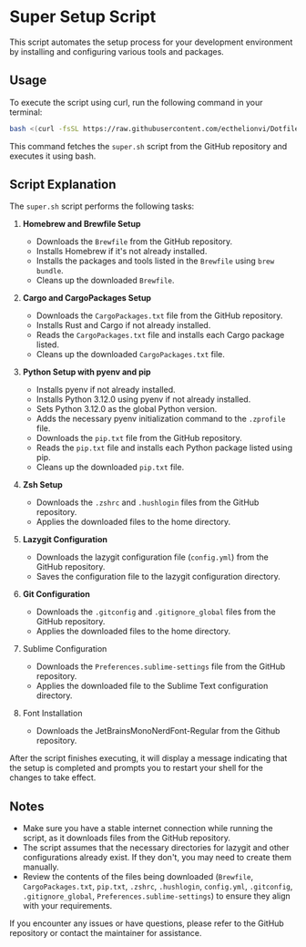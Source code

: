 # Super Setup Script

This script automates the setup process for your development environment by installing and configuring various tools and packages.

## Usage

To execute the script using curl, run the following command in your terminal:

```bash
bash <(curl -fsSL https://raw.githubusercontent.com/ecthelionvi/Dotfiles/main/scripts/super.sh) --interactive
```

This command fetches the `super.sh` script from the GitHub repository and executes it using bash.

## Script Explanation

The `super.sh` script performs the following tasks:

1. **Homebrew and Brewfile Setup**
   - Downloads the `Brewfile` from the GitHub repository.
   - Installs Homebrew if it's not already installed.
   - Installs the packages and tools listed in the `Brewfile` using `brew bundle`.
   - Cleans up the downloaded `Brewfile`.

2. **Cargo and CargoPackages Setup**
   - Downloads the `CargoPackages.txt` file from the GitHub repository.
   - Installs Rust and Cargo if not already installed.
   - Reads the `CargoPackages.txt` file and installs each Cargo package listed.
   - Cleans up the downloaded `CargoPackages.txt` file.

3. **Python Setup with pyenv and pip**
   - Installs pyenv if not already installed.
   - Installs Python 3.12.0 using pyenv if not already installed.
   - Sets Python 3.12.0 as the global Python version.
   - Adds the necessary pyenv initialization command to the `.zprofile` file.
   - Downloads the `pip.txt` file from the GitHub repository.
   - Reads the `pip.txt` file and installs each Python package listed using pip.
   - Cleans up the downloaded `pip.txt` file.

4. **Zsh Setup**
   - Downloads the `.zshrc` and `.hushlogin` files from the GitHub repository.
   - Applies the downloaded files to the home directory.

5. **Lazygit Configuration**
   - Downloads the lazygit configuration file (`config.yml`) from the GitHub repository.
   - Saves the configuration file to the lazygit configuration directory.

6. **Git Configuration**
   - Downloads the `.gitconfig` and `.gitignore_global` files from the GitHub repository.
   - Applies the downloaded files to the home directory.

7. Sublime Configuration
   - Downloads the `Preferences.sublime-settings` file from the GitHub repository.
   - Applies the downloaded file to the Sublime Text configuration directory.

9. Font Installation
   - Downloads the JetBrainsMonoNerdFont-Regular from the Github repository.

After the script finishes executing, it will display a message indicating that the setup is completed and prompts you to restart your shell for the changes to take effect.

## Notes

- Make sure you have a stable internet connection while running the script, as it downloads files from the GitHub repository.
- The script assumes that the necessary directories for lazygit and other configurations already exist. If they don't, you may need to create them manually.
- Review the contents of the files being downloaded (`Brewfile`, `CargoPackages.txt`, `pip.txt`, `.zshrc`, `.hushlogin`, `config.yml`, `.gitconfig`, `.gitignore_global`, `Preferences.sublime-settings`) to ensure they align with your requirements.

If you encounter any issues or have questions, please refer to the GitHub repository or contact the maintainer for assistance.
